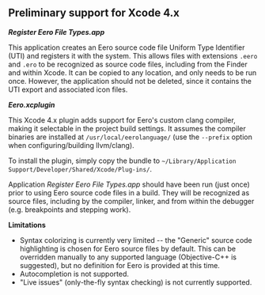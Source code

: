 Preliminary support for Xcode 4.x
---------------------------------

***Register Eero File Types.app***

This application creates an Eero source code file Uniform Type Identifier (UTI) and registers it with the system. This allows files with extensions `.eero` and `.ero` to be recognized as source code files, including from the Finder and within Xcode. It can be copied to any location, and only needs to be run once. However, the application should not be deleted, since it contains the UTI export and associated icon files.


***Eero.xcplugin***

This Xcode 4.x plugin adds support for Eero's custom clang compiler, making it selectable in the project build settings. It assumes the compiler binaries are installed at `/usr/local/eerolanguage/` (use the `--prefix` option when configuring/building llvm/clang).

To install the plugin, simply copy the bundle to ``~/Library/Application Support/Developer/Shared/Xcode/Plug-ins/``. 

Application *Register Eero File Types.app* should have been run (just once) prior to using Eero source code files in a build. They will be recognized as source files, including by the compiler, linker, and from within the debugger (e.g. breakpoints and stepping work).

**Limitations**

* Syntax colorizing is currently very limited -- the "Generic" source code highlighting is chosen for Eero source files by default. This can be overridden manually to any supported language (Objective-C++ is suggested), but no definition for Eero is provided at this time.
* Autocompletion is not supported.
* "Live issues" (only-the-fly syntax checking) is not currently supported.
